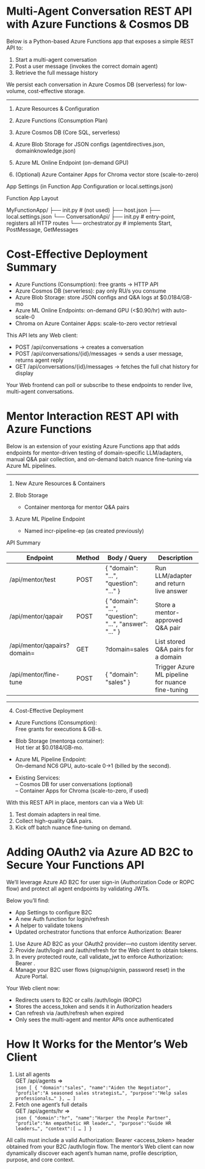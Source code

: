 # Multi-Agent Conversation REST API with Azure Functions & Cosmos DB

Below is a Python-based Azure Functions app that exposes a simple REST API to:

1. Start a multi-agent conversation  
2. Post a user message (invokes the correct domain agent)  
3. Retrieve the full message history  

We persist each conversation in Azure Cosmos DB (serverless) for low-volume, cost-effective storage.

---

1. Azure Resources & Configuration

1. Azure Functions (Consumption Plan)  
2. Azure Cosmos DB (Core SQL, serverless)  
3. Azure Blob Storage for JSON configs (agentdirectives.json, domainknowledge.json)  
4. Azure ML Online Endpoint (on-demand GPU)  
5. (Optional) Azure Container Apps for Chroma vector store (scale-to-zero)

App Settings (in Function App Configuration or local.settings.json)

Function App Layout

MyFunctionApp/
├── init.py # (not used)
├── host.json
├── local.settings.json
└── ConversationApi/
    ├── init.py # entry-point, registers all HTTP routes
    └── orchestrator.py # implements Start, PostMessage, GetMessages

# Cost-Effective Deployment Summary

- Azure Functions (Consumption): free grants → HTTP API  
- Azure Cosmos DB (serverless): pay only RU/s you consume  
- Azure Blob Storage: store JSON configs and Q&A logs at \$0.0184/GB-mo  
- Azure ML Online Endpoints: on-demand GPU (<\$0.90/hr) with auto-scale-0  
- Chroma on Azure Container Apps: scale-to-zero vector retrieval  

This API lets any Web client:

- POST /api/conversations → creates a conversation  
- POST /api/conversations/{id}/messages → sends a user message, returns agent reply  
- GET /api/conversations/{id}/messages → fetches the full chat history for display  

Your Web frontend can poll or subscribe to these endpoints to render live, multi-agent conversations.

# Mentor Interaction REST API with Azure Functions

Below is an extension of your existing Azure Functions app that adds endpoints for mentor-driven testing of domain-specific LLM/adapters, manual Q&A pair collection, and on-demand batch nuance fine-tuning via Azure ML pipelines.

---

1. New Azure Resources & Containers

1. Blob Storage  
   - Container mentorqa for mentor Q&A pairs  
2. Azure ML Pipeline Endpoint  
   - Named incr-pipeline-ep (as created previously) 

API Summary

| Endpoint | Method | Body / Query | Description |
|--------------------------------|--------|-----------------------------------------------------------------|-------------------------------------------------|
| /api/mentor/test | POST | { "domain": "...", "question": "..." } | Run LLM/adapter and return live answer |
| /api/mentor/qapair | POST | { "domain": "...", "question": "...", "answer": "..." } | Store a mentor-approved Q&A pair |
| /api/mentor/qapairs?domain= | GET | ?domain=sales | List stored Q&A pairs for a domain |
| /api/mentor/fine-tune | POST | { "domain": "sales" } | Trigger Azure ML pipeline for nuance fine-tuning|

---

4. Cost-Effective Deployment

- Azure Functions (Consumption):  
  Free grants for executions & GB-s.

- Blob Storage (mentorqa container):  
  Hot tier at \$0.0184/​GB-mo.

- Azure ML Pipeline Endpoint:  
  On-demand NC6 GPU, auto-scale 0→1 (billed by the second).

- Existing Services:  
  – Cosmos DB for user conversations (optional)  
  – Container Apps for Chroma (scale-to-zero, if used)

With this REST API in place, mentors can via a Web UI:

1. Test domain adapters in real time.  
2. Collect high-quality Q&A pairs.  
3. Kick off batch nuance fine-tuning on demand.

# Adding OAuth2 via Azure AD B2C to Secure Your Functions API

We’ll leverage Azure AD B2C for user sign-in (Authorization Code or ROPC flow) and protect all agent endpoints by validating JWTs.  

Below you’ll find:

- App Settings to configure B2C  
- A new Auth function for login/refresh  
- A helper to validate tokens  
- Updated orchestrator functions that enforce Authorization: Bearer <token>

1. Use Azure AD B2C as your OAuth2 provider—no custom identity server.  
2. Provide /auth/login and /auth/refresh for the Web client to obtain tokens.  
3. In every protected route, call validate_jwt to enforce Authorization: Bearer <token>.  
4. Manage your B2C user flows (signup/signin, password reset) in the Azure Portal.

Your Web client now:

- Redirects users to B2C or calls /auth/login (ROPC)  
- Stores the access_token and sends it in Authorization headers  
- Can refresh via /auth/refresh when expired  
- Only sees the multi-agent and mentor APIs once authenticated

# How It Works for the Mentor’s Web Client

1. List all agents  
   GET /api/agents ⇒  
   `json
   [
     {
       "domain":"sales",
       "name":"Aiden the Negotiator",
       "profile":"A seasoned sales strategist…",
       "purpose":"Help sales professionals…"
     },
     …
   ]
   `
2. Fetch one agent’s full details  
   GET /api/agents/hr ⇒  
   `json
   {
     "domain":"hr",
     "name":"Harper the People Partner",
     "profile":"An empathetic HR leader…",
     "purpose":"Guide HR leaders…",
     "context":[ … ]
   }
   `
   
All calls must include a valid Authorization: Bearer <access_token> header obtained from your B2C /auth/login flow. The mentor’s Web client can now dynamically discover each agent’s human name, profile description, purpose, and core context.